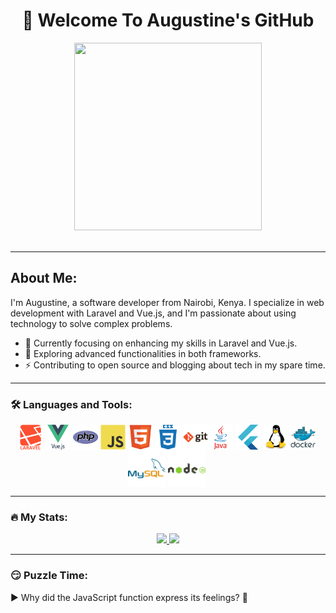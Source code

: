 <!-- Header Section with a Centralized Title -->
<h1 align="center">
      🚂 Welcome To Augustine's GitHub 
</h1>

<!-- Profile Picture or GIF, Adjusted Size for Balance -->
<div id="header" align="center">
  <img src="https://media.giphy.com/media/zOvBKUUEERdNm/giphy.gif" height="300" width="300">
</div>

<!-- Profile Views Counter -->
<div align="center">
  <img src="https://komarev.com/ghpvc/?username=augustinewafula&style=flat-square&color=blue" alt=""/>
</div>

<!-- Horizontal Divider for Section Separation -->
---

## About Me:

<!-- Improved readability by concise and to-the-point statements -->
I'm Augustine, a software developer from Nairobi, Kenya. I specialize in web development with Laravel and Vue.js, and I'm passionate about using technology to solve complex problems.

- 🔭 Currently focusing on enhancing my skills in Laravel and Vue.js.
- 🌱 Exploring advanced functionalities in both frameworks.
- ⚡ Contributing to open source and blogging about tech in my spare time.

---

### 🛠️ Languages and Tools:

<!-- Language and Tools Icons: Updated to Flexbox for Better Responsiveness -->
<div style="display: flex; justify-content: center; align-items: center; flex-wrap: wrap;">
  <!-- Icons List -->
  <img src="https://github.com/devicons/devicon/blob/master/icons/laravel/laravel-plain-wordmark.svg" title="Laravel" alt="Laravel" width="40" height="40"/>&nbsp;
  <img src="https://github.com/devicons/devicon/blob/master/icons/vuejs/vuejs-original-wordmark.svg" title="Vue.js" alt="Vue.js" width="40" height="40"/>&nbsp;
  <img src="https://github.com/devicons/devicon/blob/master/icons/php/php-original.svg" title="PHP" alt="PHP" width="40" height="40"/>&nbsp;
  <img src="https://github.com/devicons/devicon/blob/master/icons/javascript/javascript-original.svg" title="JavaScript" alt="JavaScript" width="40" height="40"/>&nbsp;
  <img src="https://github.com/devicons/devicon/blob/master/icons/html5/html5-original.svg" title="HTML5" alt="HTML" width="40" height="40"/>&nbsp;
  <img src="https://github.com/devicons/devicon/blob/master/icons/css3/css3-plain-wordmark.svg" title="CSS3" alt="CSS" width="40" height="40"/>&nbsp;
  <img src="https://github.com/devicons/devicon/blob/master/icons/git/git-original-wordmark.svg" title="Git" alt="Git" width="40" height="40"/>
  <img src="https://github.com/devicons/devicon/blob/master/icons/java/java-original-wordmark.svg" title="Java" alt="Java" width="40" height="40"/>&nbsp;
  <img src="https://github.com/devicons/devicon/blob/master/icons/flutter/flutter-original.svg" title="Flutter" alt="Flutter" width="40" height="40"/>&nbsp;
  <img src="https://github.com/devicons/devicon/blob/master/icons/linux/linux-original.svg" title="Linux" alt="Linux" width="40" height="40"/>&nbsp;
  <img src="https://github.com/devicons/devicon/blob/master/icons/docker/docker-original-wordmark.svg" title="Docker" alt="Docker" width="40" height="40"/>&nbsp;
  <img src="https://github.com/devicons/devicon/blob/master/icons/mysql/mysql-original-wordmark.svg" title="MySQL" alt="MySQL" width="60" height="60"/>&nbsp;
  <img src="https://github.com/devicons/devicon/blob/master/icons/nodejs/nodejs-original-wordmark.svg" title="Node.js" alt="Node.js" width="60" height="60"/>&nbsp;
</div>

---

### 🔥 My Stats:

<!-- GitHub Stats and Streaks: Aligned for Uniformity -->
<div align="center">
  <a href="https://git.io/streak-stats">
    <img src="http://github-readme-streak-stats.herokuapp.com?user=augustinewafula&theme=dark&background=000000"/>
  </a>
  <a href="https://github.com/anuraghazra/github-readme-stats">
    <img src="https://github-readme-stats.vercel.app/api/top-langs/?username=augustinewafula&layout=compact&theme=vision-friendly-dark"/>
  </a>
</div>

---

### 😏 Puzzle Time:
<!-- Enhanced readability for the puzzle -->
▶️ Why did the JavaScript function express its feelings? 🤔
